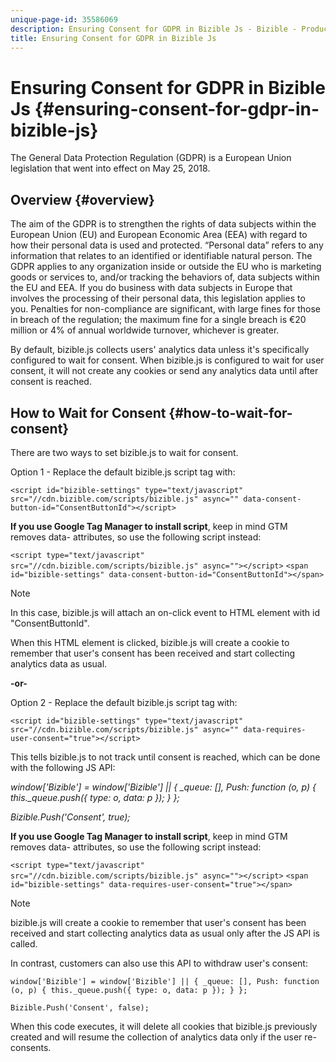 ```yaml
---
unique-page-id: 35586069
description: Ensuring Consent for GDPR in Bizible Js - Bizible - Product Documentation
title: Ensuring Consent for GDPR in Bizible Js
---
```


# Ensuring Consent for GDPR in Bizible Js {#ensuring-consent-for-gdpr-in-bizible-js}

The General Data Protection Regulation (GDPR) is a European Union legislation that went into effect on May 25, 2018.

## Overview {#overview}

The aim of the GDPR is to strengthen the rights of data subjects within the European Union (EU) and European Economic Area (EEA) with regard to how their personal data is used and protected. “Personal data” refers to any information that relates to an identified or identifiable natural person. The GDPR applies to any organization inside or outside the EU who is marketing goods or services to, and/or tracking the behaviors of, data subjects within the EU and EEA. If you do business with data subjects in Europe that involves the processing of their personal data, this legislation applies to you. Penalties for non-compliance are significant, with large fines for those in breach of the regulation; the maximum fine for a single breach is €20 million or 4% of annual worldwide turnover, whichever is greater.

By default, bizible.js collects users' analytics data unless it's specifically configured to wait for consent. When bizible.js is configured to wait for user consent, it will not create any cookies or send any analytics data until after consent is reached.

## How to Wait for Consent {#how-to-wait-for-consent}

There are two ways to set bizible.js to wait for consent.

Option 1 - Replace the default bizible.js script tag with:

`<script id="bizible-settings" type="text/javascript" src="//cdn.bizible.com/scripts/bizible.js" async="" data-consent-button-id="ConsentButtonId"></script>`

**If you use Google Tag Manager to install script**, keep in mind GTM removes data- attributes, so use the following script instead:

`<script type="text/javascript" src="//cdn.bizible.com/scripts/bizible.js" async=""></script>`
`<span id="bizible-settings" data-consent-button-id="ConsentButtonId"></span>`

>[!NOTE]
>
>In this case, bizible.js will attach an on-click event to HTML element with id "ConsentButtonId".

When this HTML element is clicked, bizible.js will create a cookie to remember that user's consent has been received and start collecting analytics data as usual.

**-or-**

Option 2 - Replace the default bizible.js script tag with:

`<script id="bizible-settings" type="text/javascript" src="//cdn.bizible.com/scripts/bizible.js" async="" data-requires-user-consent="true"></script>`

This tells bizible.js to not track until consent is reached, which can be done with the following JS API:

*window['Bizible'] = window['Bizible'] || { _queue: [], Push: function (o, p) { this._queue.push({ type: o, data: p }); } };*

*Bizible.Push('Consent', true);*

**If you use Google Tag Manager to install script**, keep in mind GTM removes data- attributes, so use the following script instead:

`<script type="text/javascript" src="//cdn.bizible.com/scripts/bizible.js" async=""></script>`
`<span id="bizible-settings" data-requires-user-consent="true"></span>`

>[!NOTE]
>
>bizible.js will create a cookie to remember that user's consent has been received and start collecting analytics data as usual only after the JS API is called.

In contrast, customers can also use this API to withdraw user's consent:

`window['Bizible'] = window['Bizible'] || { _queue: [], Push: function (o, p) { this._queue.push({ type: o, data: p }); } };`

`Bizible.Push('Consent', false);`

When this code executes, it will delete all cookies that bizible.js previously created and will resume the collection of analytics data only if the user re-consents.
